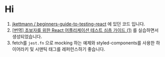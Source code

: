 # Hi

1. [jkettmann / beginners-guide-to-testing-react](https://github.com/jkettmann/beginners-guide-to-testing-react) 에 있던 코드 입니다.
1. [[번역] 초보자를 위한 React 어플리케이션 테스트 심층 가이드 (1)](https://blog.rhostem.com/posts/2020-10-14-beginners-guide-to-testing-react-1) 를 실습하면서 생성되었습니다.
1. fetch를 `jest.fn` 으로 mocking 하는 예제와 styled-components를 사용한 하이어라키 및 시맨틱 태그를 레퍼런스하기 좋습니다.

